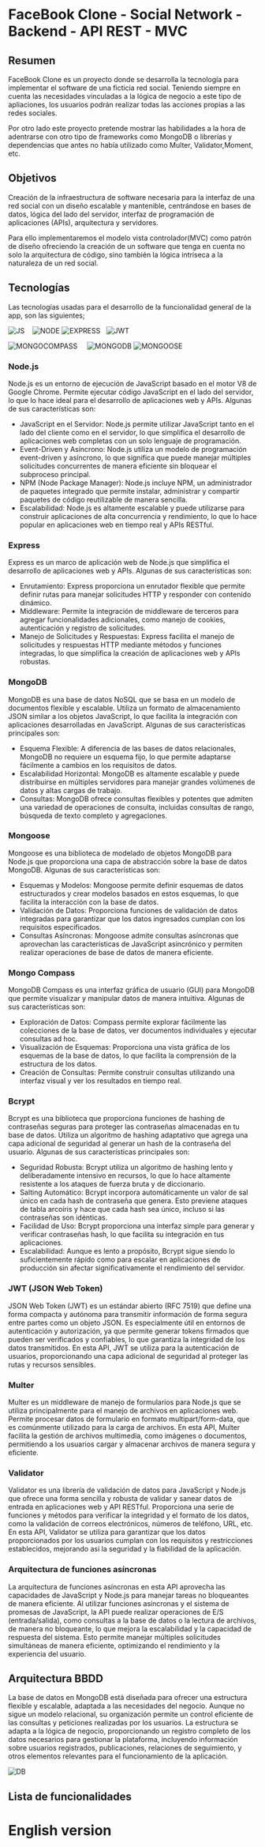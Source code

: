 # FaceBook Clone - Social Network - Backend - API REST - MVC 

## Resumen 

FaceBook Clone es un proyecto donde se desarrolla la tecnología para implementar el software de una ficticia red social. Teniendo siempre en cuenta las necesidades vinculadas a la lógica de negocio a este tipo de apliaciones, los usuarios podrán realizar todas las acciones propias a las redes sociales. 

Por otro lado este proyecto pretende mostrar las habilidades a la hora de adentrarse con otro tipo de frameworks como MongoDB o librerías y dependencias que antes no había utilizado como Multer, Validator,Moment, etc. 

## Objetivos 
Creación de la infraestructura de software necesaria para la interfaz de una red social  con un diseño escalable y mantenible, centrándose en bases de datos, lógica del lado del servidor, interfaz de programación de aplicaciones (APIs), arquitectura y servidores.

Para ello implementaremos el modelo vista controlador(MVC) como patrón de diseño ofreciendo la creación de un software que tenga en cuenta no solo la arquitectura de código, sino también la lógica intríseca a la naturaleza de un red social.  

## Tecnologías
Las tecnologías usadas para el desarrollo de la funcionalidad general de la app, son las siguientes; 

![JS](./img/logo-javascript-logo-png-transparentj.png)&nbsp;&nbsp;&nbsp; 
![NODE](./img/nodejs-horizontal%20(1).svg)
![EXPRESS](./img/expressjs-ar21%20(1)%20(1).svg)&nbsp;&nbsp;
![JWT](./img/icons8-json-web-token-48.png)

![MONGOCOMPASS](./img/mongodb-compass.svg)&nbsp;&nbsp;&nbsp;&nbsp;
![MONGODB](./img/MongoDB_ForestGreen-159x40-9f64cd3.png)
![MONGOOSE](./img/Mongoose.js%20(2).png)

### Node.js
Node.js es un entorno de ejecución de JavaScript basado en el motor V8 de Google Chrome. Permite ejecutar código JavaScript en el lado del servidor, lo que lo hace ideal para el desarrollo de aplicaciones web y APIs. Algunas de sus características son:

* JavaScript en el Servidor: Node.js permite utilizar JavaScript tanto en el lado del cliente como en el servidor, lo que simplifica el desarrollo de aplicaciones web completas con un solo lenguaje de programación.
* Event-Driven y Asíncrono: Node.js utiliza un modelo de programación event-driven y asíncrono, lo que significa que puede manejar múltiples solicitudes concurrentes de manera eficiente sin bloquear el subproceso principal.
* NPM (Node Package Manager): Node.js incluye NPM, un administrador de paquetes integrado que permite instalar, administrar y compartir paquetes de código reutilizable de manera sencilla.
* Escalabilidad: Node.js es altamente escalable y puede utilizarse para construir aplicaciones de alta concurrencia y rendimiento, lo que lo hace popular en aplicaciones web en tiempo real y APIs RESTful.

### Express
Express es un marco de aplicación web de Node.js que simplifica el desarrollo de aplicaciones web y APIs. Algunas de sus características son:

* Enrutamiento: Express proporciona un enrutador flexible que permite definir rutas para manejar solicitudes HTTP y responder con contenido dinámico.
* Middleware: Permite la integración de middleware de terceros para agregar funcionalidades adicionales, como manejo de cookies, autenticación y registro de solicitudes.
* Manejo de Solicitudes y Respuestas: Express facilita el manejo de solicitudes y respuestas HTTP mediante métodos y funciones integradas, lo que simplifica la creación de aplicaciones web y APIs robustas.

### MongoDB
MongoDB es una base de datos NoSQL que se basa en un modelo de documentos flexible y escalable. Utiliza un formato de almacenamiento JSON similar a los objetos JavaScript, lo que facilita la integración con aplicaciones desarrolladas en JavaScript. Algunas de sus características principales son:

* Esquema Flexible: A diferencia de las bases de datos relacionales, MongoDB no requiere un esquema fijo, lo que permite adaptarse fácilmente a cambios en los requisitos de datos.
* Escalabilidad Horizontal: MongoDB es altamente escalable y puede distribuirse en múltiples servidores para manejar grandes volúmenes de datos y altas cargas de trabajo.
* Consultas: MongoDB ofrece consultas flexibles y potentes que admiten una variedad de operaciones de consulta, incluidas consultas de rango, búsqueda de texto completo y agregaciones.

### Mongoose
Mongoose es una biblioteca de modelado de objetos MongoDB para Node.js que proporciona una capa de abstracción sobre la base de datos MongoDB. Algunas de sus características son:

* Esquemas y Modelos: Mongoose permite definir esquemas de datos estructurados y crear modelos basados en estos esquemas, lo que facilita la interacción con la base de datos.
* Validación de Datos: Proporciona funciones de validación de datos integradas para garantizar que los datos ingresados cumplan con los requisitos especificados.
* Consultas Asíncronas: Mongoose admite consultas asíncronas que aprovechan las características de JavaScript asincrónico y permiten realizar operaciones de base de datos de manera eficiente.

### Mongo Compass
MongoDB Compass es una interfaz gráfica de usuario (GUI) para MongoDB que permite visualizar y manipular datos de manera intuitiva. Algunas de sus características son:

* Exploración de Datos: Compass permite explorar fácilmente las colecciones de la base de datos, ver documentos individuales y ejecutar consultas ad hoc.
* Visualización de Esquemas: Proporciona una vista gráfica de los esquemas de la base de datos, lo que facilita la comprensión de la estructura de los datos.
* Creación de Consultas: Permite construir consultas utilizando una interfaz visual y ver los resultados en tiempo real.

### Bcrypt
Bcrypt es una biblioteca que proporciona funciones de hashing de contraseñas seguras para proteger las contraseñas almacenadas en tu base de datos. Utiliza un algoritmo de hashing adaptativo que agrega una capa adicional de seguridad al generar un hash de la contraseña del usuario. Algunas de sus características principales son:

* Seguridad Robusta: Bcrypt utiliza un algoritmo de hashing lento y deliberadamente intensivo en recursos, lo que lo hace altamente resistente a los ataques de fuerza bruta y de diccionario.
* Salting Automático: Bcrypt incorpora automáticamente un valor de sal único en cada hash de contraseña que genera. Esto previene ataques de tabla arcoíris y hace que cada hash sea único, incluso si las contraseñas son idénticas.
* Facilidad de Uso: Bcrypt proporciona una interfaz simple para generar y verificar contraseñas hash, lo que facilita su integración en tus aplicaciones.
* Escalabilidad: Aunque es lento a propósito, Bcrypt sigue siendo lo suficientemente rápido como para escalar en aplicaciones de producción sin afectar significativamente el rendimiento del servidor.

### JWT (JSON Web Token)
JSON Web Token (JWT) es un estándar abierto (RFC 7519) que define una forma compacta y autónoma para transmitir información de forma segura entre partes como un objeto JSON. Es especialmente útil en entornos de autenticación y autorización, ya que permite generar tokens firmados que pueden ser verificados y confiables, lo que garantiza la integridad de los datos transmitidos. En esta API, JWT se utiliza para la autenticación de usuarios, proporcionando una capa adicional de seguridad al proteger las rutas y recursos sensibles.


### Multer
Multer es un middleware de manejo de formularios para Node.js que se utiliza principalmente para el manejo de archivos en aplicaciones web. Permite procesar datos de formulario en formato multipart/form-data, que es comúnmente utilizado para la carga de archivos. En esta API, Multer facilita la gestión de archivos multimedia, como imágenes o documentos, permitiendo a los usuarios cargar y almacenar archivos de manera segura y eficiente.

### Validator
Validator es una librería de validación de datos para JavaScript y Node.js que ofrece una forma sencilla y robusta de validar y sanear datos de entrada en aplicaciones web y API RESTful. Proporciona una serie de funciones y métodos para verificar la integridad y el formato de los datos, como la validación de correos electrónicos, números de teléfono, URL, etc. En esta API, Validator se utiliza para garantizar que los datos proporcionados por los usuarios cumplan con los requisitos y restricciones establecidos, mejorando así la seguridad y la fiabilidad de la aplicación.

### Arquitectura de funciones asíncronas
La arquitectura de funciones asíncronas en esta API aprovecha las capacidades de JavaScript y Node.js para manejar tareas no bloqueantes de manera eficiente. Al utilizar funciones asíncronas y el sistema de promesas de JavaScript, la API puede realizar operaciones de E/S (entrada/salida), como consultas a la base de datos o la lectura de archivos, de manera no bloqueante, lo que mejora la escalabilidad y la capacidad de respuesta del sistema. Esto permite manejar múltiples solicitudes simultáneas de manera eficiente, optimizando el rendimiento y la experiencia del usuario.

## Arquitectura BBDD

La base de datos en MongoDB está diseñada para ofrecer una estructura flexible y escalable, adaptada a las necesidades del negocio. Aunque no sigue un modelo relacional, su organización permite un control eficiente de las consultas y peticiones realizadas por los usuarios. La estructura se adapta a la lógica de negocio, proporcionando un registro completo de los datos necesarios para gestionar la plataforma, incluyendo información sobre usuarios registrados, publicaciones, relaciones de seguimiento, y otros elementos relevantes para el funcionamiento de la aplicación.

![DB](./img/Blank%20diagram.png)
 
## Lista de funcionalidades




# English version 


